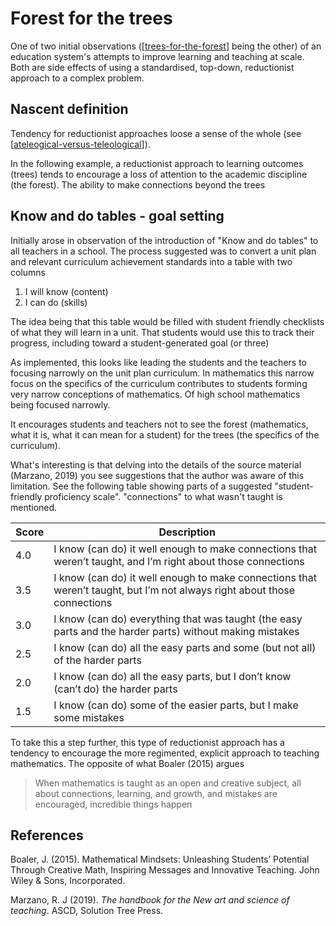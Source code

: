 # Forest for the trees

One of two initial observations ([[trees-for-the-forest]] being the other) of an education system's attempts to improve learning and teaching at scale. Both are side effects of using a standardised, top-down, reductionist approach to a complex problem. 

## Nascent definition

Tendency for reductionist approaches loose a sense of the whole (see [[ateleogical-versus-teleological]]).

In the following example, a reductionist approach to learning outcomes (trees) tends to encourage a loss of attention to the academic discipline (the forest). The ability to make connections beyond the trees

## Know and do tables - goal setting

Initially arose in observation of the introduction of "Know and do tables" to all teachers in a school. The process suggested was to convert a unit plan and relevant curriculum achievement standards into a table with two columns

1. I will know (content)
2. I can do (skills)

The idea being that this table would be filled with student friendly checklists of what they will learn in a unit. That students would use this to track their progress, including toward a student-generated goal (or three)

As implemented, this looks like leading the students and the teachers to focusing narrowly on the unit plan curriculum. In mathematics this narrow focus on the specifics of the curriculum contributes to students forming very narrow conceptions of mathematics. Of high school mathematics being focused narrowly.

It encourages students and teachers not to see the forest (mathematics, what it is, what it can mean for a student) for the trees (the specifics of the curriculum).

What's interesting is that delving into the details of the source material (Marzano, 2019) you see suggestions that the author was aware of this limitation. See the following table showing parts of a suggested "student-friendly proficiency scale". "connections" to what wasn't taught is mentioned.

| Score | Description |
| --- | --- |
| 4.0 | I know (can do) it well enough to make connections that weren’t taught, and I’m right about those connections |
| 3.5 | I know (can do) it well enough to make connections that weren’t taught, but I’m not always right about those connections | 
3.0 | I know (can do) everything that was taught (the easy parts and the harder parts) without making mistakes |
| 2.5 | I know (can do) all the easy parts and some (but not all) of the harder parts | 
| 2.0 | I know (can do) all the easy parts, but I don’t know (can’t do) the harder parts |
| 1.5 | I know (can do) some of the easier parts, but I make some mistakes |

To take this a step further, this type of reductionist approach has a tendency to encourage the more regimented, explicit approach to teaching mathematics.  The opposite of what Boaler (2015) argues 

> When mathematics is taught as an open and creative subject, all about connections, learning, and growth, and mistakes are encouraged, incredible things happen

## References

Boaler, J. (2015). Mathematical Mindsets: Unleashing Students’ Potential Through Creative Math, Inspiring Messages and Innovative Teaching. John Wiley & Sons, Incorporated.

Marzano, R. J (2019). *The handbook for the New art and science of teaching*. ASCD, Solution Tree Press.

[//begin]: # "Autogenerated link references for markdown compatibility"
[trees-for-the-forest]: trees-for-the-forest "Trees for the forest"
[ateleogical-versus-teleological]: ../CASA/ateleogical-versus-teleological "Ateleological versus teleological"
[//end]: # "Autogenerated link references"